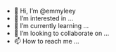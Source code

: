 - 👋 Hi, I’m @emmyleey
- 👀 I’m interested in ...
- 🌱 I’m currently learning ...
- 💞️ I’m looking to collaborate on ...
- 📫 How to reach me ...

<!---
emmyleey/emmyleey is a ✨ special ✨ repository because its `README.md` (this file) appears on your GitHub profile.
You can click the Preview link to take a look at your changes.
--->
